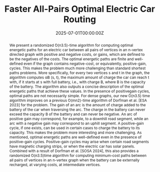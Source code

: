 ---
title: 'Faster All-Pairs Optimal Electric Car Routing'

# Authors
# If you created a profile for a user (e.g. the default `admin` user), write the username (folder name) here
# and it will be replaced with their full name and linked to their profile.
authors:
  - Dani Dorfman
  - Haim Kaplan
  - Robert E. Tarjan
  - Mikkel Thorup
  - Uri Zwick

# Author notes (optional)
#author_notes:
#  - 'Equal contribution'
#  - 'Equal contribution'

date: '2025-07-01T00:00:00Z'
doi: ''

# Schedule page publish date (NOT publication's date).
publishDate: '2025-07-01T00:00:00Z'

# Publication type.
# Accepts a single type but formatted as a YAML list (for Hugo requirements).
# Enter a publication type from the CSL standard.
publication_types: ['paper-conference']

# Publication name and optional abbreviated publication name.
publication: In *ICALP*
publication_short: In *ICALP*

abstract: We present a randomized  ̃O(n3.5)-time algorithm for computing optimal energetic paths for an electric car between all pairs of vertices in an n-vertex directed graph with positive and negative costs, or gains, which are defined to be the negatives of the costs. The optimal energetic paths are finite and well-defined even if the graph contains negative-cost, or equivalently, positive-gain, cycles. This makes the problem much more challenging than standard shortest paths problems. More specifically, for every two vertices s and t in the graph, the algorithm computes αB (s, t), the maximum amount of charge the car can reach t with, if it starts at s with full battery, i.e., with charge B, where B is the capacity of the battery. The algorithm also outputs a concise description of the optimal energetic paths that achieve these values. In the presence of positivegain cycles, optimal paths are not necessarily simple. For dense graphs, our new  ̃O(n3.5) time algorithm improves on a previous  ̃O(mn2)-time algorithm of Dorfman et al. [ESA 2023] for the problem. The gain of an arc is the amount of charge added to the battery of the car when traversing the arc. The charge in the battery can never exceed the capacity B of the battery and can never be negative. An arc of positive gain may correspond, for example, to a downhill road segment, while an arc with a negative gain may correspond to an uphill segment. A positive-gain cycle, if one exists, can be used in certain cases to charge the battery to its capacity. This makes the problem more interesting and more challenging. As mentioned, optimal energetic paths are well-defined even in the presence of positive-gain cycles. Positive-gain cycles may arise when certain road segments have magnetic charging strips, or when the electric car has solar panels. Combined with a result of Dorfman et al. [SOSA 2024], this also provides a randomized  ̃O(n3.5)time algorithm for computing minimum-cost paths between all pairs of vertices in an n-vertex graph when the battery can be externally recharged, at varying costs, at intermediate vertices.

# Summary. An optional shortened abstract.
#summary: Lorem ipsum dolor sit amet, consectetur adipiscing elit. Duis posuere tellus ac convallis placerat. Proin tincidunt magna sed ex sollicitudin condimentum.

tags: []

# Display this page in the Featured widget?
#featured: true

# Custom links (uncomment lines below)
# links:
# - name: Custom Link
#   url: http://example.org

url_pdf: ''
#url_code: 'https://github.com/wowchemy/wowchemy-hugo-themes'
#url_dataset: 'https://github.com/wowchemy/wowchemy-hugo-themes'
#url_poster: ''
#url_project: ''
#url_slides: ''
#url_source: 'https://github.com/wowchemy/wowchemy-hugo-themes'
#url_video: 'https://youtube.com'

# Featured image
# To use, add an image named `featured.jpg/png` to your page's folder.
#image:
#  caption: 'Image credit: [**Unsplash**](https://unsplash.com/photos/pLCdAaMFLTE)'
#  focal_point: ''
#  preview_only: false

# Associated Projects (optional).
#   Associate this publication with one or more of your projects.
#   Simply enter your project's folder or file name without extension.
#   E.g. `internal-project` references `content/project/internal-project/index.md`.
#   Otherwise, set `projects: []`.
projects: []
#  - example

# Slides (optional).
#   Associate this publication with Markdown slides.
#   Simply enter your slide deck's filename without extension.
#   E.g. `slides: "example"` references `content/slides/example/index.md`.
#   Otherwise, set `slides: ""`.
slides: ""
---